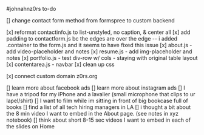 #johnahnz0rs to-do

[] change contact form method from formspree to custom backend

[x] reformat contactinfo.js to list-unstyled, no caption, & center all
[x] add padding to contactform.js bc the edges are over the edge -- i added .container to the form.js and it seems to have fixed this issue
[x] about.js - add video-placeholder and notes
[x] resume.js - add img-placeholder and notes
[x] portfolio.js - test div-row w/ cols - staying with original table layout
[x] contentarea.js - navbar
[x] clean up css

[x] connect custom domain z0rs.org

[] learn more about facebook ads
[] learn more about instagram ads
[] I have a tripod for my iPhone and a lavalier (small microphone that clips to ur lapel/shirt)
[] I want to film while im sitting in front of big bookcase full of books
[] find a list of all tech hiring managers in LA
[] i thought a bit about the 8 min video I want to embed in the About page. (see notes in xyz notebook)
[] think about short 8-15 sec videos I want to embed in each of the slides on Home